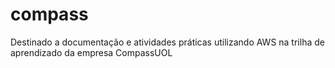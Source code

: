 # compass
Destinado a documentação e atividades práticas utilizando AWS na trilha de aprendizado da empresa CompassUOL
